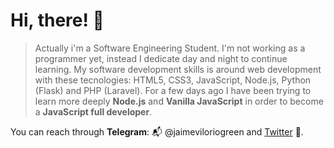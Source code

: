 # Hi, there! 👋 

> Actually i'm a Software Engineering Student. I'm not working as a programmer yet, instead I dedicate day and night to continue learning. My software development skills is around web development with these tecnologies: HTML5, CSS3, JavaScript, Node.js, Python (Flask) and PHP (Laravel). For a few days ago I have been trying to learn more deeply **Node.js** and **Vanilla JavaScript** in order to become a **JavaScript full developer**.

You can reach through **Telegram**: 📬 @jaimeviloriogreen and [Twitter](https://twitter.com/jviloriogreen) 📌.


